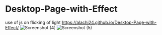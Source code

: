# Desktop-Page-with-Effect
use of js on flicking of light
https://alachi24.github.io/Desktop-Page-with-Effect/
![Screenshot (4)](https://user-images.githubusercontent.com/97548378/178254093-1186d361-b281-4667-9cc5-c9370058b7f1.png)
![Screenshot (5)](https://user-images.githubusercontent.com/97548378/178254138-56dd2f3b-3e66-46c8-9e0d-3bc3289f6757.png)

